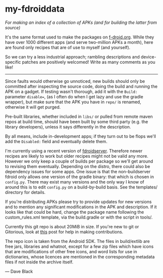 my-fdroiddata  
==
*For making an index of a collection of APKs (and for building the latter from source)*

It's the same format used to make the packages on [f-droid.org](https://f-droid.org).
While they have over 1000 different apps (and serve two-million APKs a month), here are
found only recipes that are of use to myself (and yourself).

So we can try a less industrial approach; rambling descriptions and device-specific 
patches are positively welcomed! Write as many comments as you like!

-------
Since faults would otherwise go unnoticed, new builds should only be
committed after inspecting the source code, doing the build and running the APK on 
a gadget. If testing wasn't thorough, add it with the `Build:` parameter `disable=`, 
(as I often do when I get lazy and use the gradle wrapper), but make sure
that the APK you have in `repo/` is renamed, otherwise it will get purged.

Pre-built libraries, whether included in `libs/` or pulled from remote maven repos 
at build time, should have been built by some third party (e.g. the library developers), 
unless it says differently in the description.

By all means, include in-development apps; if they turn out to be flops
we'll add the `Disabled:` field and eventually delete them.

I'm currently using a recent version of 
[fdroidserver](https://gitorious.org/f-droid/fdroidserver).
Therefore newer recipes are likely to work but older recipes might not be
valid any more. However we only keep a couple of builds per package so
we'll get around to revising them eventually.
Depending on the distro, there could also be dependency issues for some apps.
One issue is that the non-buildserver fdroid only allows one version of the gradle 
binary: that which is chosen in `config.py`. 
There may exist many versions and the only way I know of around this is to edit 
`config.py` on a build-by-build basis. See the templates/ directory for details.

If you're distributing APKs please try to provide updates for new versions 
and to mention any significant modifications in the APK and description. 
If it looks like that could be hard, change the package name following the custom\_rules.xml 
template, via the build.gradle or with the script in tools/.

Currently this git repo is about 20MiB in size.
If you're new to git or Gitorious, look at 
[this](https://f-droid.org/forums/topic/adding-apps-with-git) post
for help in making contributions.

The repo icon is taken from the Android SDK.
The files in build/extlib are free jars, libraries and whatnot, except for 
a few zip files which have icons that are modifications of other free icons, and
word lists for use in dictionaries, whose licences are mentioned in the 
corresponding metadata files if not inside the archive itself.

&mdash; Dave Black

